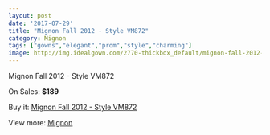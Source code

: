 ```yaml
---
layout: post
date: '2017-07-29'
title: "Mignon Fall 2012 - Style VM872"
category: Mignon
tags: ["gowns","elegant","prom","style","charming"]
image: http://img.idealgown.com/2770-thickbox_default/mignon-fall-2012-style-vm872.jpg
---
```

Mignon Fall 2012 - Style VM872

On Sales: **$189**
<a href="https://www.idealgown.com/en/mignon/1318-mignon-fall-2012-style-vm872.html"><amp-img layout="responsive" width="600" height="600" src="//img.idealgown.com/2770-thickbox_default/mignon-fall-2012-style-vm872.jpg" alt="Mignon Fall 2012 - Style VM872 0" /></a>
<a href="https://www.idealgown.com/en/mignon/1318-mignon-fall-2012-style-vm872.html"><amp-img layout="responsive" width="600" height="600" src="//img.idealgown.com/2771-thickbox_default/mignon-fall-2012-style-vm872.jpg" alt="Mignon Fall 2012 - Style VM872 1" /></a>

Buy it: [Mignon Fall 2012 - Style VM872](https://www.idealgown.com/en/mignon/1318-mignon-fall-2012-style-vm872.html "Mignon Fall 2012 - Style VM872")

View more: [Mignon](https://www.idealgown.com/en/17-mignon "Mignon")